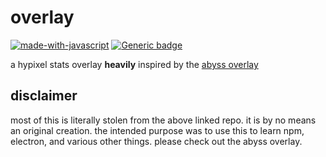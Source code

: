 # overlay
[![made-with-javascript](https://img.shields.io/badge/Made%20with-JavaScript-1f425f.svg)](https://www.javascript.com) [![Generic badge](https://img.shields.io/badge/original-no-red.svg)](https://img.shields.io/badge/original%3F-no-red)

a hypixel stats overlay **heavily** inspired by the [abyss overlay](https://github.com/Chit132/abyss-overlay)

## disclaimer
most of this is literally stolen from the above linked repo. it is by no means an original creation. the intended purpose was to use this to learn npm, electron, and various other things. please check out the abyss overlay.
